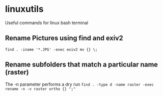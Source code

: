 # linuxutils
Useful commands for linux bash terminal

## Rename Pictures using find and exiv2

```find . -iname '*.JPG' -exec exiv2 mv {} \;```

## Rename subfolders that match a particular name (raster)
The -n parameter performs a dry run
```find . -type d -name raster -exec rename -n -v raster ortho {} ";"```

